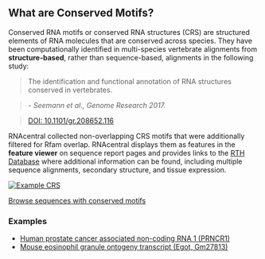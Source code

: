 
## What are Conserved Motifs?

Conserved RNA motifs or conserved RNA structures (CRS) are structured elements
of RNA molecules that are conserved across species.
They have been computationally identified in multi-species vertebrate alignments
from **structure-based**, rather than sequence-based, alignments in the following study:

> The identification and functional annotation of RNA structures conserved in vertebrates.

> *- Seemann et al., Genome Research 2017.*

> [DOI: 10.1101/gr.208652.116](https://doi.org/10.1101/gr.208652.116)

RNAcentral collected non-overlapping CRS motifs that were additionally filtered for Rfam overlap.
RNAcentral displays them as features in the **feature viewer** on sequence report pages
and provides links to the [RTH Database](https://rth.dk/resources/rnannotator/crs/vert/)
where additional information can be found, including multiple sequence alignments,
secondary structure, and tissue expression.

<a href="/rna/URS0000BC44D5/9606" class="thumbnail">
  <img src="https://lh3.googleusercontent.com/Sz1L0RMwkG66C5R3qk4Zc1kVEBnyYh5YQ21KH3K_QmP9pvJ11SECqd_QTJxIhlyHnHfRyJAfw9c89zsNmNyhyITyZXQTsAmo8TY6nQt7Rv7Z23XRbFMKbQdqwmtwvva0vXTWneDw" alt="Example CRS">
</a>

<a href='/search?q=has_conserved_structure:"True"' class="btn btn-primary">Browse sequences with conserved motifs</a>

### Examples

- [Human prostate cancer associated non-coding RNA 1 (PRNCR1)](/rna/URS0000759F81/9606)
- [Mouse eosinophil granule ontogeny transcript (Egot, Gm27813)](/rna/URS0000A7D0F3/10090)
